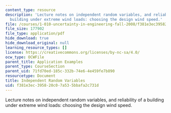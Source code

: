 ```yaml
---
content_type: resource
description: 'Lecture notes on independent random variables, and reliability of a
  building under extreme wind loads: choosing the design wind speed.'
file: /courses/1-010-uncertainty-in-engineering-fall-2008/f381e3ec395820c07a535bbafa2c731d_app_10.pdf
file_size: 177902
file_type: application/pdf
hide_download: true
hide_download_original: null
learning_resource_types: []
license: https://creativecommons.org/licenses/by-nc-sa/4.0/
ocw_type: OCWFile
parent_title: Application Examples
parent_type: CourseSection
parent_uid: 71fd70ed-185c-332b-74e6-4e459fe7b890
resourcetype: Document
title: Independent Random Variables
uid: f381e3ec-3958-20c0-7a53-5bbafa2c731d
---
```

Lecture notes on independent random variables, and reliability of a building under extreme wind loads: choosing the design wind speed.